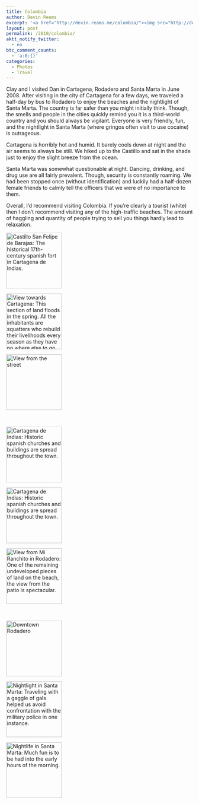 ```yaml
---
title: Colombia
author: Devin Reams
excerpt: '<a href="http://devin.reams.me/colombia/"><img src="http://devin.reams.me/wp/wp-content/uploads//2010/02/2604607871_fe27b22158_o-150x150.jpg" alt="" title="Castillo San Felipe de Barajas: The historical 17th-century spanish fort in Cartagena de Indias." width="75" height="75" class="alignleft size-thumbnail wp-image-1020" /></a>A friend and I visited Cartagena, Rodadero and Santa Marta in June 2008. After staying in the city of Cartagena for a few nights, we traveled a half-day by bus to Rodadero to enjoy the beaches and the nightlight of Santa Marta. [...]'
layout: post
permalink: /2010/colombia/
aktt_notify_twitter:
  - no
btc_comment_counts:
  - 'a:0:{}'
categories:
  - Photos
  - Travel
---
```

Clay and I visited Dan in Cartagena, Rodadero and Santa Marta in June 2008. After visiting in the city of Cartagena for a few days, we traveled a half-day by bus to Rodadero to enjoy the beaches and the nightlight of Santa Marta. The country is far safer than you might initially think. Though, the smells and people in the cities quickly remind you it is a third-world country and you should always be vigilant. Everyone is very friendly, fun, and the nightlight in Santa Marta (where gringos often visit to use cocaine) is outrageous. 

Cartagena is horribly hot and humid. It barely cools down at night and the air seems to always be still. We hiked up to the Castillo and sat in the shade just to enjoy the slight breeze from the ocean.

Santa Marta was somewhat questionable at night. Dancing, drinking, and drug use are all fairly prevalent. Though, security is constantly roaming. We had been stopped once (without identification) and luckily had a half-dozen female friends to calmly tell the officers that we were of no importance to them.

Overall, I&#8217;d recommend visiting Colombia. If you&#8217;re clearly a tourist (white) then I don&#8217;t recommend visiting any of the high-traffic beaches. The amount of haggling and quantity of people trying to sell you things hardly lead to relaxation.

<div class='gallery'>
  <dl class='gallery-item'>
    <dt class='gallery-icon landscape'>
      <a href='http://devin.reams.me/2010/colombia/img_2474-jpg/'><img width="150" height="150" src="http://devin.reams.me/wp-content/uploads/2010/02/2604607871_fe27b22158_o-150x150.jpg" class="attachment-thumbnail" alt="Castillo San Felipe de Barajas: The historical 17th-century spanish fort in Cartagena de Indias." /></a>
    </dt>
  </dl>
  
  <dl class='gallery-item'>
    <dt class='gallery-icon landscape'>
      <a href='http://devin.reams.me/2010/colombia/img_2477-jpg/'><img width="150" height="150" src="http://devin.reams.me/wp-content/uploads/2010/02/2604609303_08106e2d29_o-150x150.jpg" class="attachment-thumbnail" alt="View towards Cartagena: This section of land floods in the spring. All the inhabitants are squatters who rebuild their livelihoods every season as they have no where else to go." /></a>
    </dt>
  </dl>
  
  <dl class='gallery-item'>
    <dt class='gallery-icon landscape'>
      <a href='http://devin.reams.me/2010/colombia/img_2522-jpg/'><img width="150" height="150" src="http://devin.reams.me/wp-content/uploads/2010/02/2605450120_28acab7578_o-150x150.jpg" class="attachment-thumbnail" alt="View from the street" /></a>
    </dt>
  </dl>
  
  <br style="clear: both" /><dl class='gallery-item'>
    <dt class='gallery-icon landscape'>
      <a href='http://devin.reams.me/2010/colombia/img_2579-jpg/'><img width="150" height="150" src="http://devin.reams.me/wp-content/uploads/2010/02/2605480294_83f83166ce_o-150x150.jpg" class="attachment-thumbnail" alt="Cartagena de Indias: Historic spanish churches and buildings are spread throughout the town." /></a>
    </dt>
  </dl>
  
  <dl class='gallery-item'>
    <dt class='gallery-icon landscape'>
      <a href='http://devin.reams.me/2010/colombia/img_2580-jpg/'><img width="150" height="150" src="http://devin.reams.me/wp-content/uploads/2010/02/2604650781_0430655e55_o-150x150.jpg" class="attachment-thumbnail" alt="Cartagena de Indias: Historic spanish churches and buildings are spread throughout the town." /></a>
    </dt>
  </dl>
  
  <dl class='gallery-item'>
    <dt class='gallery-icon landscape'>
      <a href='http://devin.reams.me/2010/colombia/img_2536-jpg/'><img width="150" height="150" src="http://devin.reams.me/wp-content/uploads/2010/02/2605457378_eb7d1e2dc5_o-150x150.jpg" class="attachment-thumbnail" alt="View from Mi Ranchito in Rodadero: One of the remaining undeveloped pieces of land on the beach, the view from the patio is spectacular." /></a>
    </dt>
  </dl>
  
  <br style="clear: both" /><dl class='gallery-item'>
    <dt class='gallery-icon landscape'>
      <a href='http://devin.reams.me/2010/colombia/img_2543-jpg/'><img width="150" height="150" src="http://devin.reams.me/wp-content/uploads/2010/02/2605461300_ca536950f2_o-150x150.jpg" class="attachment-thumbnail" alt="Downtown Rodadero" /></a>
    </dt>
  </dl>
  
  <dl class='gallery-item'>
    <dt class='gallery-icon landscape'>
      <a href='http://devin.reams.me/2010/colombia/img_2561-jpg/'><img width="150" height="150" src="http://devin.reams.me/wp-content/uploads/2010/02/2604641327_eb2e749815_o-150x150.jpg" class="attachment-thumbnail" alt="Nightlight in Santa Marta: Traveling with a gaggle of gals helped us avoid confrontation with the military police in one instance." /></a>
    </dt>
  </dl>
  
  <dl class='gallery-item'>
    <dt class='gallery-icon landscape'>
      <a href='http://devin.reams.me/2010/colombia/img_2565-jpg/'><img width="150" height="150" src="http://devin.reams.me/wp-content/uploads/2010/02/2604643309_078919af6f_o-150x150.jpg" class="attachment-thumbnail" alt="Nightlife in Santa Marta: Much fun is to be had into the early hours of the morning." /></a>
    </dt>
  </dl>
  
  <br style="clear: both" />
</div>